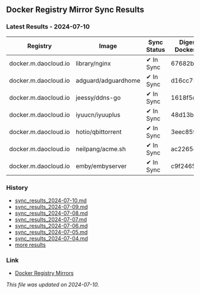 ## Docker Registry Mirror Sync Results
### Latest Results - 2024-07-10
| Registry | Image | Sync Status | Digest Docker.io | Digest Mirror | Error |
|----------|-------|-------------|------------------|---------------|-------|
| docker.m.daocloud.io | library/nginx | ✔ In Sync | 67682bda... | 67682bda... | |
| docker.m.daocloud.io | adguard/adguardhome | ✔ In Sync | d16cc751... | d16cc751... | |
| docker.m.daocloud.io | jeessy/ddns-go | ✔ In Sync | 1618f5d8... | 1618f5d8... | |
| docker.m.daocloud.io | iyuucn/iyuuplus | ✔ In Sync | 48d13b12... | 48d13b12... | |
| docker.m.daocloud.io | hotio/qbittorrent | ✔ In Sync | 3eec85ff... | 3eec85ff... | |
| docker.m.daocloud.io | neilpang/acme.sh | ✔ In Sync | ac2265ce... | ac2265ce... | |
| docker.m.daocloud.io | emby/embyserver | ✔ In Sync | c9f2465d... | c9f2465d... | |


### History
* [sync_results_2024-07-10.md](history/sync_results_2024-07-10.md)
* [sync_results_2024-07-09.md](history/sync_results_2024-07-09.md)
* [sync_results_2024-07-08.md](history/sync_results_2024-07-08.md)
* [sync_results_2024-07-07.md](history/sync_results_2024-07-07.md)
* [sync_results_2024-07-06.md](history/sync_results_2024-07-06.md)
* [sync_results_2024-07-05.md](history/sync_results_2024-07-05.md)
* [sync_results_2024-07-04.md](history/sync_results_2024-07-04.md)
* [more results](https://github.com/closur3/docker-mirror-sync-check/tree/main/history)

### Link
* [Docker Registry Mirrors](https://gist.github.com/y0ngb1n/7e8f16af3242c7815e7ca2f0833d3ea6)

_This file was updated on 2024-07-10._
